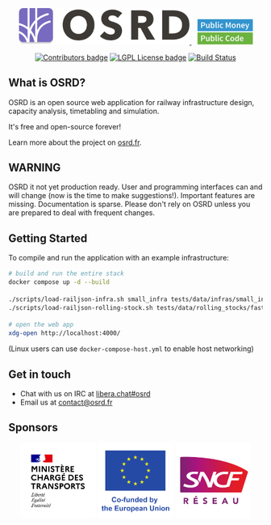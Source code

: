 <p align="center">
  <a href="https://osrd.fr/en/">
    <picture>
      <source media="(prefers-color-scheme: dark)" srcset="/assets/branding/osrd_small_dark.svg">
      <img width="340px" style="max-width: 100%;" src="/assets/branding/osrd_small.svg" alt="OSRD Logo" alt="OSRD logo">
    </picture>
  </a>
&nbsp;&nbsp;
  <a href="https://publiccode.eu/">
    <img src="assets/PMPC_badge.svg" width="110px" alt="Public Money Public Code"/>
  </a>
</p>

<p align="center">
  <a href="https://osrd.fr/en/docs/guides/contribute/"><img src="https://img.shields.io/github/contributors-anon/OpenRailAssociation/osrd" alt="Contributors badge" /></a>
  <a href="https://github.com/OpenRailAssociation/osrd/blob/dev/LICENSE"><img src="https://img.shields.io/badge/license-LGPL-blue.svg" alt="LGPL License badge" /></a>
  <a href="https://github.com/OpenRailAssociation/osrd/actions/workflows/build.yml"><img src="https://github.com/OpenRailAssociation/osrd/actions/workflows/build.yml/badge.svg" alt="Build Status" /></a>
</p>

## What is OSRD?

OSRD is an open source web application for railway infrastructure design,
capacity analysis, timetabling and simulation.

It's free and open-source forever!

Learn more about the project on [osrd.fr](https://osrd.fr/en/).

## WARNING

OSRD it not yet production ready.
User and programming interfaces can and will change (now is the time to make suggestions!).
Important features are missing. Documentation is sparse.
Please don't rely on OSRD unless you are prepared to deal with frequent changes.

## Getting Started

To compile and run the application with an example infrastructure:

```sh
# build and run the entire stack
docker compose up -d --build

./scripts/load-railjson-infra.sh small_infra tests/data/infras/small_infra/infra.json
./scripts/load-railjson-rolling-stock.sh tests/data/rolling_stocks/fast_rolling_stock.json

# open the web app
xdg-open http://localhost:4000/
```

(Linux users can use `docker-compose-host.yml` to enable host networking)

## Get in touch

- Chat with us on IRC at [libera.chat#osrd](https://web.libera.chat/#osrd)
- Email us at <contact@osrd.fr>

## Sponsors

<p align="center">
  <img src="assets/sponsors/france-dot.svg" width="150px" height="150px" alt="Ministère chargé des Transports"/>
  <img src="assets/sponsors/european-union.svg" width="150px" height="150px" alt="European Union"/>
  <img src="assets/sponsors/sncf-reseau.svg" width="150px" height="150px" alt="SNCF Réseau"/>
</p>
